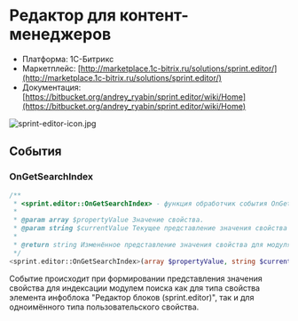 # Редактор для контент-менеджеров #
* Платформа: 1С-Битрикс
* Маркетплейс: [http://marketplace.1c-bitrix.ru/solutions/sprint.editor/](http://marketplace.1c-bitrix.ru/solutions/sprint.editor/)
* Документация: [https://bitbucket.org/andrey_ryabin/sprint.editor/wiki/Home](https://bitbucket.org/andrey_ryabin/sprint.editor/wiki/Home)

![sprint-editor-icon.jpg](https://bitbucket.org/repo/adr668/images/1541013359-sprint-editor-icon.jpg)


События
-------

### OnGetSearchIndex

```php
/**
 * <sprint.editor::OnGetSearchIndex> - функция обработчик события OnGetSearchIndex модуля sprint.editor
 *
 * @param array $propertyValue Значение свойства. 
 * @param string $currentValue Текущее представление значения свойства для модуля поиска. 
 *
 * @return string Изменённое представление значения свойства для модуля поиска.
 */
<sprint.editor::OnGetSearchIndex>(array $propertyValue, string $currentValue): string
```

Событие происходит при формировании представления значения свойства для индексации модулем поиска как для типа свойства
элемента инфоблока "Редактор блоков (sprint.editor)", так и для одноимённого типа пользовательского свойства.  
